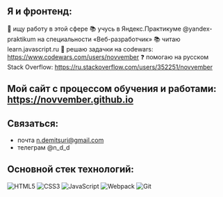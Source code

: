 ## Я и фронтенд:
🔎 ищу работу в этой сфере 
📚 учусь в Яндекс.Практикуме @yandex-praktikum на специальности «Веб-разработчик»
📚 читаю learn.javascript.ru
🧩 решаю задачки на codewars: https://www.codewars.com/users/novvember
❓ помогаю на русском Stack Overflow: https://ru.stackoverflow.com/users/352251/novvember

## Мой сайт с процессом обучения и работами: https://novvember.github.io

## Связаться:
- почта n.demitsuri@gmail.com
- телеграм @n_d_d

## Основной стек технологий:
![HTML5](https://img.shields.io/badge/html5-%23E34F26.svg?style=for-the-badge&logo=html5&logoColor=white)
![CSS3](https://img.shields.io/badge/css3-%231572B6.svg?style=for-the-badge&logo=css3&logoColor=white)
![JavaScript](https://img.shields.io/badge/javascript-%23323330.svg?style=for-the-badge&logo=javascript&logoColor=%23F7DF1E)
![Webpack](https://img.shields.io/badge/webpack-%238DD6F9.svg?style=for-the-badge&logo=webpack&logoColor=black)
![Git](https://img.shields.io/badge/git-%23F05033.svg?style=for-the-badge&logo=git&logoColor=white) 
